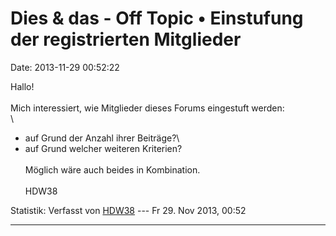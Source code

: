 Dies & das - Off Topic • Einstufung der registrierten Mitglieder
================================================================

Date: 2013-11-29 00:52:22

Hallo!\
\
Mich interessiert, wie Mitglieder dieses Forums eingestuft werden:\
\
- auf Grund der Anzahl ihrer Beiträge?\
- auf Grund welcher weiteren Kriterien?\
\
Möglich wäre auch beides in Kombination.\
\
HDW38

Statistik: Verfasst von
[HDW38](http://forum.suma-ev.de/memberlist.php?mode=viewprofile&u=120)
--- Fr 29. Nov 2013, 00:52

------------------------------------------------------------------------
